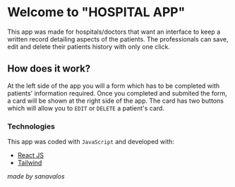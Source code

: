 # Welcome to "HOSPITAL APP"
This app was made for hospitals/doctors that want an interface to keep a written record detailing aspects of the patients.
The professionals can save, edit and delete their patients history with only one click.

## How does it work?
At the left side of the app you will a form which has to be completed with patients' information required.
Once you completed and submited the form, a card will be shown at the right side of the app.
The card has two buttons which will allow you to ```EDIT``` or ```DELETE``` a patient's card.

### Technologies
This app was coded with `JavaScript` and developed with:
- [React JS](https://reactjs.org)
- [Tailwind](https://tailwindcss.com)

_made by sanavalos_
